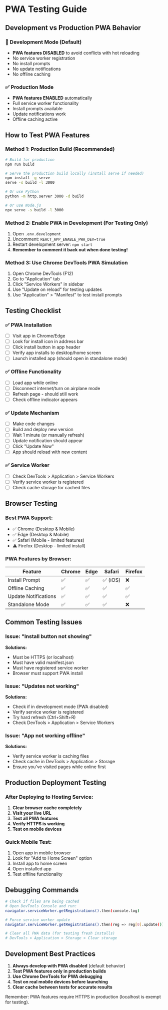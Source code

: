 # PWA Testing Guide

## Development vs Production PWA Behavior

### 🚫 Development Mode (Default)
- **PWA features DISABLED** to avoid conflicts with hot reloading
- No service worker registration
- No install prompts
- No update notifications
- No offline caching

### ✅ Production Mode
- **PWA features ENABLED** automatically
- Full service worker functionality
- Install prompts available
- Update notifications work
- Offline caching active

## How to Test PWA Features

### Method 1: Production Build (Recommended)
```bash
# Build for production
npm run build

# Serve the production build locally (install serve if needed)
npm install -g serve
serve -s build -l 3000

# Or use Python
python -m http.server 3000 -d build

# Or use Node.js
npx serve -s build -l 3000
```

### Method 2: Enable PWA in Development (For Testing Only)
1. Open `.env.development`
2. Uncomment: `REACT_APP_ENABLE_PWA_DEV=true`
3. Restart development server: `npm start`
4. **Remember to comment it back out when done testing!**

### Method 3: Use Chrome DevTools PWA Simulation
1. Open Chrome DevTools (F12)
2. Go to "Application" tab
3. Click "Service Workers" in sidebar
4. Use "Update on reload" for testing updates
5. Use "Application" > "Manifest" to test install prompts

## Testing Checklist

### ✅ PWA Installation
- [ ] Visit app in Chrome/Edge
- [ ] Look for install icon in address bar
- [ ] Click install button in app header
- [ ] Verify app installs to desktop/home screen
- [ ] Launch installed app (should open in standalone mode)

### ✅ Offline Functionality
- [ ] Load app while online
- [ ] Disconnect internet/turn on airplane mode
- [ ] Refresh page - should still work
- [ ] Check offline indicator appears

### ✅ Update Mechanism
- [ ] Make code changes
- [ ] Build and deploy new version
- [ ] Wait 1 minute (or manually refresh)
- [ ] Update notification should appear
- [ ] Click "Update Now"
- [ ] App should reload with new content

### ✅ Service Worker
- [ ] Check DevTools > Application > Service Workers
- [ ] Verify service worker is registered
- [ ] Check cache storage for cached files

## Browser Testing

### Best PWA Support:
- ✅ Chrome (Desktop & Mobile)
- ✅ Edge (Desktop & Mobile)
- ✅ Safari (Mobile - limited features)
- ⚠️ Firefox (Desktop - limited install)

### PWA Features by Browser:
| Feature | Chrome | Edge | Safari | Firefox |
|---------|--------|------|--------|---------|
| Install Prompt | ✅ | ✅ | ✅ (iOS) | ❌ |
| Offline Caching | ✅ | ✅ | ✅ | ✅ |
| Update Notifications | ✅ | ✅ | ✅ | ✅ |
| Standalone Mode | ✅ | ✅ | ✅ | ❌ |

## Common Testing Issues

### Issue: "Install button not showing"
**Solutions:**
- Must be HTTPS (or localhost)
- Must have valid manifest.json
- Must have registered service worker
- Browser must support PWA install

### Issue: "Updates not working"
**Solutions:**
- Check if in development mode (PWA disabled)
- Verify service worker is registered
- Try hard refresh (Ctrl+Shift+R)
- Check DevTools > Application > Service Workers

### Issue: "App not working offline"
**Solutions:**
- Verify service worker is caching files
- Check cache in DevTools > Application > Storage
- Ensure you've visited pages while online first

## Production Deployment Testing

### After Deploying to Hosting Service:
1. **Clear browser cache completely**
2. **Visit your live URL**
3. **Test all PWA features**
4. **Verify HTTPS is working**
5. **Test on mobile devices**

### Quick Mobile Test:
1. Open app in mobile browser
2. Look for "Add to Home Screen" option
3. Install app to home screen
4. Open installed app
5. Test offline functionality

## Debugging Commands

```bash
# Check if files are being cached
# Open DevTools Console and run:
navigator.serviceWorker.getRegistrations().then(console.log)

# Force service worker update
navigator.serviceWorker.getRegistrations().then(reg => reg[0].update())

# Clear all PWA data (for testing fresh installs)
# DevTools > Application > Storage > Clear storage
```

## Development Best Practices

1. **Always develop with PWA disabled** (default behavior)
2. **Test PWA features only in production builds**
3. **Use Chrome DevTools for PWA debugging**
4. **Test on real mobile devices before launching**
5. **Clear cache between tests for accurate results**

Remember: PWA features require HTTPS in production (localhost is exempt for testing).
